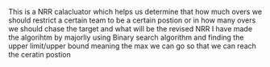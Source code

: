 This is a NRR calacluator which helps us determine that how much overs we should restrict a certain team to be a certain postion or in how many overs we should chase the target and what will be the revised NRR 
I have made the algorihtm by majorliy using Binary search algorithm and finding the upper limit/upper bound meaning the max we can go so that we can reach the ceratin postion 
